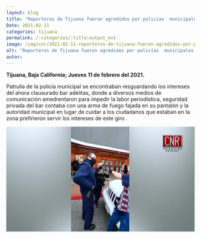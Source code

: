```yaml
---
layout: blog
title: "Reporteros de Tijuana fueron agredidos por policías  municipales a las afueras del bar adelitas"
Date: 2021-02-11
categories: tijuana
permalink: /:categories/:title:output_ext
image: /img/cnr/2021-02-11-reporteros-de-tijuana-fueron-agredidos-por-policias-municipales.jpg
alt: "Reporteros de Tijuana fueron agredidos por policías  municipales a las afueras del bar adelitas"
autor:
---
```


**Tijuana, Baja California; Jueves 11 de febrero del 2021.** 

Patrulla de la policía municipal se encontraban resguardando los intereses del ahora clausurado bar adelitas, donde a diversos medios de comunicación amedrentaron para impedir la labor periodística, seguridad privada del bar contaba con una arma de fuego fajada en su pantalón y la autoridad municipal en lugar de cuidar a los ciudadanos que estaban en la zona prefirieron servir los intereses de este giro .

<div id="carouselExampleSlidesOnly" class="carousel slide" data-ride="carousel">
  <div class="carousel-inner">
    <div class="carousel-item active">
       <img class="d-block w-100" src="/img/cnr/2021-02-11-reporteros-de-tijuana-fueron-agredidos-por-policias-municipales.jpg" loading="lazy"  alt="Reporteros de Tijuana fueron agredidos por policías  municipales a las afueras del bar adelitas">
    </div>
  </div>
</div>